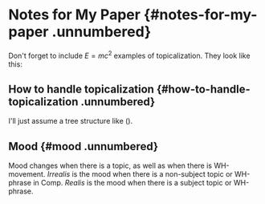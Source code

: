 Notes for My Paper {#notes-for-my-paper .unnumbered}
==================

Don't forget to include $E = mc^2$ examples of topicalization. They look
like this:

How to handle topicalization {#how-to-handle-topicalization .unnumbered}
----------------------------

I'll just assume a tree structure like ().

Mood {#mood .unnumbered}
----

Mood changes when there is a topic, as well as when there is
WH-movement. *Irrealis* is the mood when there is a non-subject topic or
WH-phrase in Comp. *Realis* is the mood when there is a subject topic or
WH-phrase.
